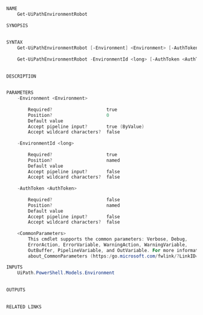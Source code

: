 ﻿```PowerShell

NAME
    Get-UiPathEnvironmentRobot
    
SYNOPSIS
    
    
SYNTAX
    Get-UiPathEnvironmentRobot [-Environment] <Environment> [-AuthToken <AuthToken>] [<CommonParameters>]
    
    Get-UiPathEnvironmentRobot -EnvironmentId <long> [-AuthToken <AuthToken>] [<CommonParameters>]
    
    
DESCRIPTION
    

PARAMETERS
    -Environment <Environment>
        
        Required?                    true
        Position?                    0
        Default value                
        Accept pipeline input?       true (ByValue)
        Accept wildcard characters?  false
        
    -EnvironmentId <long>
        
        Required?                    true
        Position?                    named
        Default value                
        Accept pipeline input?       false
        Accept wildcard characters?  false
        
    -AuthToken <AuthToken>
        
        Required?                    false
        Position?                    named
        Default value                
        Accept pipeline input?       false
        Accept wildcard characters?  false
        
    <CommonParameters>
        This cmdlet supports the common parameters: Verbose, Debug,
        ErrorAction, ErrorVariable, WarningAction, WarningVariable,
        OutBuffer, PipelineVariable, and OutVariable. For more information, see 
        about_CommonParameters (https:/go.microsoft.com/fwlink/?LinkID=113216). 
    
INPUTS
    UiPath.PowerShell.Models.Environment
    
    
OUTPUTS
    
    
RELATED LINKS



```
